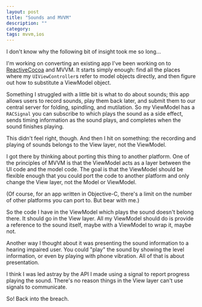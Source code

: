 ```yaml
---
layout: post
title: "Sounds and MVVM"
description: ""
category:
tags: mvvm,ios
---
```

I don't know why the following bit of insight took me so long...

I'm working on converting an existing app I've been working on to
[ReactiveCocoa](https://github.com/ReactiveCocoa/ReactiveCocoa) and MVVM. It
starts simply enough: find all the places where my `UIViewController`s refer
to model objects directly, and then figure out how to substitute a ViewModel
object.

Something I struggled with a little bit is what to do about sounds; this app
allows users to record sounds, play them back later, and submit them to our
central server for folding, spindling, and mutilation. So my ViewModel has
a `RACSignal` you can subscribe to which plays the sound as a side effect,
sends timing information as the sound plays, and completes when the sound
finishes playing.

This didn't feel right, though. And then I hit on something: the recording and
playing of sounds belongs to the View layer, not the ViewModel.

I got there by thinking about porting this thing to another platform. One of
the principles of MVVM is that the ViewModel acts as a layer between the UI
code and the model code. The goal is that the ViewModel should be flexible
enough that you could port the code to another platform and only change the
View layer, not the Model or ViewModel.

(Of course, for an app written in Objective-C, there's a limit on the number
of other platforms you can port to. But bear with me.)

So the code I have in the ViewModel which plays the sound doesn't belong there.
It should go in the View layer. All my ViewModel should do is provide a
reference to the sound itself, maybe with a ViewModel to wrap it, maybe not.

Another way I thought about it was presenting the sound information to a
hearing impaired user. You could "play" the sound by showing the level
information, or even by playing with phone vibration. All of that is about
presentation.

I think I was led astray by the API I made using a signal to report
progress playing the sound. There's no reason things in the View layer can't
use signals to communicate.

So! Back into the breach.
